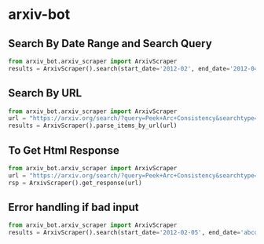 # arxiv-bot

## Search By Date Range and Search Query

```python
from arxiv_bot.arxiv_scraper import ArxivScraper
results = ArxivScraper().search(start_date='2012-02', end_date='2012-04', category_id='cs.AI')
```


## Search By URL

```python
from arxiv_bot.arxiv_scraper import ArxivScraper
url = "https://arxiv.org/search/?query=Peek+Arc+Consistency&searchtype=all&abstracts=show&order=submitted_date&size=200"
results = ArxivScraper().parse_items_by_url(url)
```


## To Get Html Response

```python
from arxiv_bot.arxiv_scraper import ArxivScraper
url = "https://arxiv.org/search/?query=Peek+Arc+Consistency&searchtype=all&abstracts=show&order=submitted_date&size=200"
rsp = ArxivScraper().get_response(url)
```


## Error handling if bad input

```python
from arxiv_bot.arxiv_scraper import ArxivScraper
results = ArxivScraper().search(start_date='2012-02-05', end_date='abcd', category_id='cs.AI')
```
